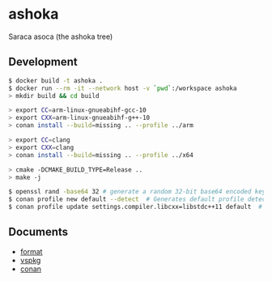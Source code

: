 # ashoka

Saraca asoca (the ashoka tree)

## Development

```bash
$ docker build -t ashoka .
$ docker run --rm -it --network host -v `pwd`:/workspace ashoka
> mkdir build && cd build

> export CC=arm-linux-gnueabihf-gcc-10
> export CXX=arm-linux-gnueabihf-g++-10
> conan install --build=missing .. --profile ../arm

> export CC=clang
> export CXX=clang
> conan install --build=missing .. --profile ../x64

> cmake -DCMAKE_BUILD_TYPE=Release ..
> make -j
```

```bash
$ openssl rand -base64 32 # generate a random 32-bit base64 encoded key
$ conan profile new default --detect  # Generates default profile detecting GCC and sets old ABI
$ conan profile update settings.compiler.libcxx=libstdc++11 default  # Sets libcxx to C++11 ABI
```

## Documents

- [format](https://www.cs.uic.edu/~jbell/CourseNotes/C_Programming/DataTypesSummary.pdf)
- [vspkg](https://github.com/microsoft/vcpkg)
- [conan](https://conan.io/center/)

